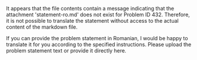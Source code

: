 It appears that the file contents contain a message indicating that the attachment 'statement-ro.md' does not exist for Problem ID 432. Therefore, it is not possible to translate the statement without access to the actual content of the markdown file.

If you can provide the problem statement in Romanian, I would be happy to translate it for you according to the specified instructions. Please upload the problem statement text or provide it directly here.